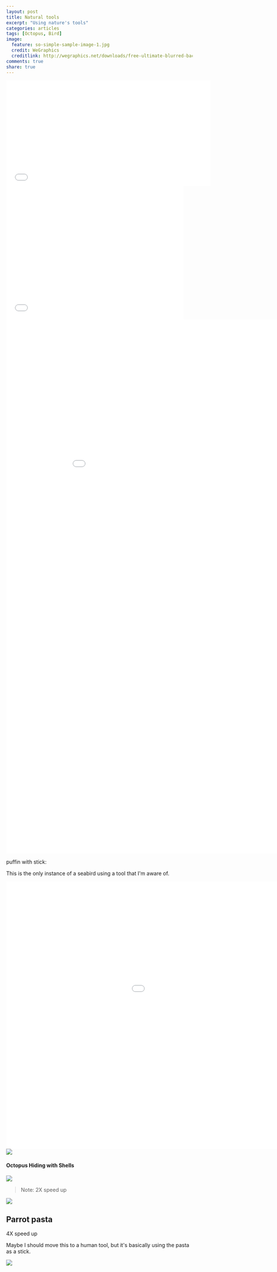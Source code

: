 ```yaml
---
layout: post
title: Natural tools
excerpt: "Using nature's tools"
categories: articles
tags: [Octopus, Bird]
image:
  feature: so-simple-sample-image-1.jpg
  credit: WeGraphics
  creditlink: http://wegraphics.net/downloads/free-ultimate-blurred-background-pack/
comments: true
share: true
---
```



<iframe src='//gifs.com/embed/NLMxXv' frameborder='0' scrolling='no' width='552px' height='284px' style='-webkit-backface-visibility: hidden;-webkit-transform: scale(1);' ></iframe>

<iframe src='//gifs.com/embed/1WXjEm' frameborder='0' scrolling='no' width='480px' height='360px' style='-webkit-backface-visibility: hidden;-webkit-transform: scale(1);' ></iframe>

<iframe src='//gifs.com/embed/4Q18Gx' frameborder='0' scrolling='no' width='960px' height='1440px' style='-webkit-backface-visibility: hidden;-webkit-transform: scale(1);' ></iframe>

puffin with stick:

This is the only instance of a seabird using a tool that I'm aware of.

<iframe src='//gifs.com/embed/QnP1K0' frameborder='0' scrolling='no' width='1280px' height='720px' style='-webkit-backface-visibility: hidden;-webkit-transform: scale(1);' ></iframe>

<img src='https://github.com/jss367/antools/blob/gh-pages-2.3.4/assets/images/natural_tools/puffin_stick.gif?raw=true' />

#### Octopus Hiding with Shells

<img src='https://github.com/jss367/antools/blob/gh-pages-2.3.4/assets/images/natural_tools/octopus_hiding_with_shells.gif?raw=true' />

> Note: 2X speed up

<img src='https://github.com/jss367/antools/blob/gh-pages-2.3.4/assets/images/natural_tools/octopus_with_shells.gif?raw=true' />


## Parrot pasta

4X speed up

Maybe I should move this to a human tool, but it's basically using the pasta as a stick.

<img src='https://github.com/jss367/antools/blob/gh-pages-2.3.4/assets/images/natural_tools/parrot_pasta_scratch.gif?raw=true' />